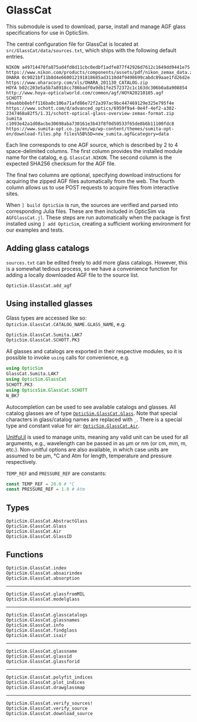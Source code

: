 # GlassCat

This submodule is used to download, parse, install and manage AGF glass specifications for use in OpticSim.

The central configuration file for GlassCat is located at `src/GlassCat/data/sources.txt`, which ships with the
following default entries.

```
NIKON a49714470fa875ad4fd8d11cbc0edbf1adfe877f42926d7612c1649dd9441e75 https://www.nikon.com/products/components/assets/pdf/nikon_zemax_data.zip
OHARA 0c9021bf11b8d4e660012191818685ad3110d4f9490699cabdc89aae1fd26d2e https://www.oharacorp.com/xls/OHARA_201130_CATALOG.zip
HOYA b02c203e5a5b7a8918cc786badf0a9db1fe2572372c1c163dc306b0a8a908854 http://www.hoya-opticalworld.com/common/agf/HOYA20210105.agf
SCHOTT e9aabbb8ebff116ba0c106a71afd86e72f2a397ac9bc447469129e325e795f4e https://www.schott.com/d/advanced_optics/6959f9a4-0e4f-4ef2-a302-2347468a82f5/1.31/schott-optical-glass-overview-zemax-format.zip
Sumita c1093e42a1d08acbe30698aba730161e3b43f8f0d50533f65de8b6b11100fdc8 https://www.sumita-opt.co.jp/en/wp/wp-content/themes/sumita-opt-en/download-files.php files%5B%5D=new_sumita.agf&category=data
```

Each line corresponds to one AGF source, which is described by 2 to 4 space-delimited columns. The first column provides
the installed module name for the catalog, e.g. `GlassCat.NIKON`. The second column is the expected SHA256 checksum for
the AGF file.

The final two columns are optional, specifying download instructions for acquiring the zipped AGF files
automatically from the web. The fourth column allows us to use POST requests to acquire files from interactive sites.

When `] build OpticSim` is run, the sources are verified and parsed into corresponding Julia files. These are then
included in OpticSim via `AGFGlassCat.jl`. These steps are run automatically when the package is first installed using
`] add OpticSim`, creating a sufficient working environment for our examples and tests.

## Adding glass catalogs
`sources.txt` can be edited freely to add more glass catalogs. However, this is a somewhat tedious process, so we have a
convenience function for adding a locally downloaded AGF file to the source list.

```@docs
OpticSim.GlassCat.add_agf
```

## Using installed glasses

Glass types are accessed like so: `OpticSim.GlassCat.CATALOG_NAME.GLASS_NAME`, e.g.

```julia
OpticSim.GlassCat.Sumita.LAK7
OpticSim.GlassCat.SCHOTT.PK3
```

All glasses and catalogs are exported in their respective modules, so it is possible to invoke `using` calls for convenience, e.g.

```julia
using OpticSim
GlassCat.Sumita.LAK7
using OpticSim.GlassCat
SCHOTT.PK3
using OpticsSim.GlassCat.SCHOTT
N_BK7
```

Autocompletion can be used to see available catalogs and glasses. All catalog glasses are of type [`OpticSim.GlassCat.Glass`](@ref).
Note that special characters in glass/catalog names are replaced with `_`.
There is a special type and constant value for air: [`OpticSim.GlassCat.Air`](@ref).

[Unitful.jl](https://github.com/PainterQubits/Unitful.jl) is used to manage units, meaning any valid unit can be used for all arguments, e.g., wavelength can be passed in as μm or nm (or cm, mm, m, etc.).
Non-unitful options are also available, in which case units are assumed to be μm, °C and Atm for length, temperature and pressure respectively.

`TEMP_REF` and `PRESSURE_REF` are constants:

```julia
const TEMP_REF = 20.0 # °C
const PRESSURE_REF = 1.0 # Atm
```

## Types

```@docs
OpticSim.GlassCat.AbstractGlass
OpticSim.GlassCat.Glass
OpticSim.GlassCat.Air
OpticSim.GlassCat.GlassID
```

## Functions

```@docs
OpticSim.GlassCat.index
OpticSim.GlassCat.absairindex
OpticSim.GlassCat.absorption
```

---

```@docs
OpticSim.GlassCat.glassfromMIL
OpticSim.GlassCat.modelglass
```

---

```@docs
OpticSim.GlassCat.glasscatalogs
OpticSim.GlassCat.glassnames
OpticSim.GlassCat.info
OpticSim.GlassCat.findglass
OpticSim.GlassCat.isair
```

---

```@docs
OpticSim.GlassCat.glassname
OpticSim.GlassCat.glassid
OpticSim.GlassCat.glassforid
```

---

```@docs
OpticSim.GlassCat.polyfit_indices
OpticSim.GlassCat.plot_indices
OpticSim.GlassCat.drawglassmap
```

---

```@docs
OpticSim.GlassCat.verify_sources!
OpticSim.GlassCat.verify_source
OpticSim.GlassCat.download_source
```
